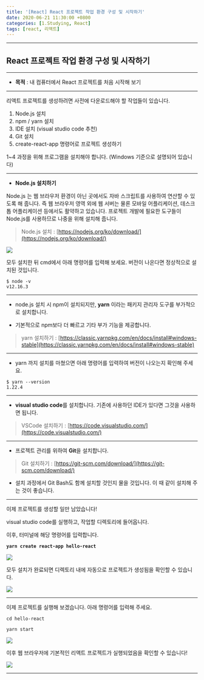 ```yaml
---
title: '[React] React 프로젝트 작업 환경 구성 및 시작하기'
date: 2020-06-21 11:30:00 +0800
categories: [1.Studying, React]
tags: [react, 리액트]
---
```


------



## React 프로젝트 작업 환경 구성 및 시작하기

------

* **목적** : 내 컴퓨터에서 React 프로젝트를 처음 시작해 보기

------



리액트 프로젝트를 생성하려면 사전에 다운로드해야 할 작업들이 있습니다.

1. Node.js 설치
2. npm / yarn 설치
3. IDE 설치 (visual studio code 추천)
4. Git 설치
5. create-react-app 명령어로 프로젝트 생성하기



1~4 과정을 위해 프로그램을 설치해야 합니다. (Windows 기준으로 설명되어 있습니다)

------



* **Node.js 설치하기**

Node.js 는 웹 브라우저 환경이 아닌 곳에서도 자바 스크립트를 사용하여 연산할 수 있도록 해 줍니다. 즉 웹 브라우저 영역 외에 웹 서버는 물론 모바일 어플리케이션, 데스크톱 어플리케이션 등에서도 활약하고 있습니다.  프로젝트 개발에 필요한 도구들이 Node.js를 사용하므로 나중을 위해 설치해 줍니다.

> Node.js 설치 : [https://nodejs.org/ko/download/](https://nodejs.org/ko/download/)

![](https://i.imgur.com/vgKFgW8.png)

모두 설치한 뒤 cmd에서 아래 명령어를 입력해 보세요. 버전이 나온다면 정상적으로 설치된 것입니다.

```shell
$ node -v
v12.16.3
```

------

* node.js 설치 시 npm이 설치되지만, **yarn** 이라는 패키지 관리자 도구를 부가적으로 설치합니다.

* 기본적으로 npm보다 더 빠르고 기타 부가 기능을 제공합니다.

> yarn 설치하기 : [https://classic.yarnpkg.com/en/docs/install#windows-stable](https://classic.yarnpkg.com/en/docs/install#windows-stable)

------

* yarn 까지 설치를 마쳤으면 아래 명령어를 입력하여 버전이 나오는지 확인해 주세요.

```shell
$ yarn --version
1.22.4
```

------

* **visual studio code**를 설치합니다. 기존에 사용하던 IDE가 있다면 그것을 사용하면 됩니다.

> VSCode 설치하기 : [https://code.visualstudio.com/](https://code.visualstudio.com/)

------

* 프로젝트 관리를 위하여 **Git**을 설치합니다.

> Git 설치하기 : [https://git-scm.com/download/](https://git-scm.com/download/)

* 설치 과정에서 Git Bash도 함께 설치할 것인지 물을 것입니다. 이 때 같이 설치해 주는 것이 좋습니다.

------

이제 프로젝트를 생성할 일만 남았습니다!

visual studio code를 실행하고, 작업할 디렉토리에 들어옵니다.

이후, 터미널에 해당 명령어를 입력합니다.

**`yarn create react-app hello-react`**

![](https://i.imgur.com/NaA5xvv.png)

모두 설치가 완료되면 디렉토리 내에 자동으로 프로젝트가 생성됨을 확인할 수 있습니다.

![](https://i.imgur.com/4cdrtTV.png)

------

이제 프로젝트를 실행해 보겠습니다. 아래 명령어를 입력해 주세요.

`cd hello-react`

`yarn start`

![](https://i.imgur.com/aGwmLYu.png)

이후 웹 브라우저에 기본적인 리액트 프로젝트가 실행되었음을 확인할 수 있습니다!

![](https://i.imgur.com/qyQKONs.png)

------

